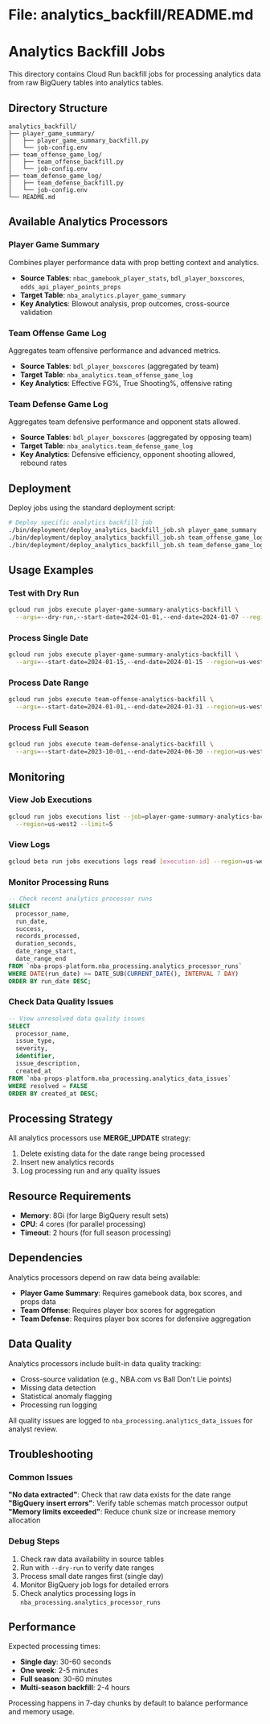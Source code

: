 # File: analytics_backfill/README.md

# Analytics Backfill Jobs

This directory contains Cloud Run backfill jobs for processing analytics data from raw BigQuery tables into analytics tables.

## Directory Structure

```
analytics_backfill/
├── player_game_summary/
│   ├── player_game_summary_backfill.py
│   └── job-config.env
├── team_offense_game_log/
│   ├── team_offense_backfill.py
│   └── job-config.env
├── team_defense_game_log/
│   ├── team_defense_backfill.py
│   └── job-config.env
└── README.md
```

## Available Analytics Processors

### Player Game Summary
Combines player performance data with prop betting context and analytics.
- **Source Tables**: `nbac_gamebook_player_stats`, `bdl_player_boxscores`, `odds_api_player_points_props`
- **Target Table**: `nba_analytics.player_game_summary`
- **Key Analytics**: Blowout analysis, prop outcomes, cross-source validation

### Team Offense Game Log
Aggregates team offensive performance and advanced metrics.
- **Source Tables**: `bdl_player_boxscores` (aggregated by team)
- **Target Table**: `nba_analytics.team_offense_game_log`
- **Key Analytics**: Effective FG%, True Shooting%, offensive rating

### Team Defense Game Log
Aggregates team defensive performance and opponent stats allowed.
- **Source Tables**: `bdl_player_boxscores` (aggregated by opposing team)
- **Target Table**: `nba_analytics.team_defense_game_log`
- **Key Analytics**: Defensive efficiency, opponent shooting allowed, rebound rates

## Deployment

Deploy jobs using the standard deployment script:

```bash
# Deploy specific analytics backfill job
./bin/deployment/deploy_analytics_backfill_job.sh player_game_summary
./bin/deployment/deploy_analytics_backfill_job.sh team_offense_game_log
./bin/deployment/deploy_analytics_backfill_job.sh team_defense_game_log
```

## Usage Examples

### Test with Dry Run
```bash
gcloud run jobs execute player-game-summary-analytics-backfill \
  --args=--dry-run,--start-date=2024-01-01,--end-date=2024-01-07 --region=us-west2
```

### Process Single Date
```bash
gcloud run jobs execute player-game-summary-analytics-backfill \
  --args=--start-date=2024-01-15,--end-date=2024-01-15 --region=us-west2
```

### Process Date Range
```bash
gcloud run jobs execute team-offense-analytics-backfill \
  --args=--start-date=2024-01-01,--end-date=2024-01-31 --region=us-west2
```

### Process Full Season
```bash
gcloud run jobs execute team-defense-analytics-backfill \
  --args=--start-date=2023-10-01,--end-date=2024-06-30 --region=us-west2
```

## Monitoring

### View Job Executions
```bash
gcloud run jobs executions list --job=player-game-summary-analytics-backfill \
  --region=us-west2 --limit=5
```

### View Logs
```bash
gcloud beta run jobs executions logs read [execution-id] --region=us-west2
```

### Monitor Processing Runs
```sql
-- Check recent analytics processor runs
SELECT 
  processor_name,
  run_date,
  success,
  records_processed,
  duration_seconds,
  date_range_start,
  date_range_end
FROM `nba-props-platform.nba_processing.analytics_processor_runs`
WHERE DATE(run_date) >= DATE_SUB(CURRENT_DATE(), INTERVAL 7 DAY)
ORDER BY run_date DESC;
```

### Check Data Quality Issues
```sql
-- View unresolved data quality issues
SELECT 
  processor_name,
  issue_type,
  severity,
  identifier,
  issue_description,
  created_at
FROM `nba-props-platform.nba_processing.analytics_data_issues`
WHERE resolved = FALSE
ORDER BY created_at DESC;
```

## Processing Strategy

All analytics processors use **MERGE_UPDATE** strategy:
1. Delete existing data for the date range being processed
2. Insert new analytics records
3. Log processing run and any quality issues

## Resource Requirements

- **Memory**: 8Gi (for large BigQuery result sets)
- **CPU**: 4 cores (for parallel processing)
- **Timeout**: 2 hours (for full season processing)

## Dependencies

Analytics processors depend on raw data being available:
- **Player Game Summary**: Requires gamebook data, box scores, and props data
- **Team Offense**: Requires player box scores for aggregation
- **Team Defense**: Requires player box scores for defensive aggregation

## Data Quality

Analytics processors include built-in data quality tracking:
- Cross-source validation (e.g., NBA.com vs Ball Don't Lie points)
- Missing data detection
- Statistical anomaly flagging
- Processing run logging

All quality issues are logged to `nba_processing.analytics_data_issues` for analyst review.

## Troubleshooting

### Common Issues

**"No data extracted"**: Check that raw data exists for the date range
**"BigQuery insert errors"**: Verify table schemas match processor output
**"Memory limits exceeded"**: Reduce chunk size or increase memory allocation

### Debug Steps

1. Check raw data availability in source tables
2. Run with `--dry-run` to verify date ranges
3. Process small date ranges first (single day)
4. Monitor BigQuery job logs for detailed errors
5. Check analytics processing logs in `nba_processing.analytics_processor_runs`

## Performance

Expected processing times:
- **Single day**: 30-60 seconds
- **One week**: 2-5 minutes  
- **Full season**: 30-60 minutes
- **Multi-season backfill**: 2-4 hours

Processing happens in 7-day chunks by default to balance performance and memory usage.
